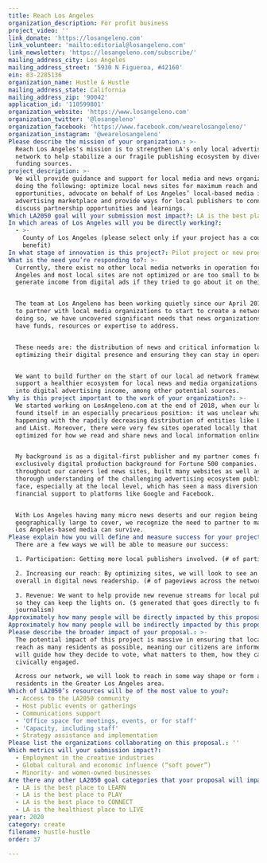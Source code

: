 ```yaml
---
title: Reach Los Angeles
organization_description: For profit business
project_video: ''
link_donate: 'https://losangeleno.com'
link_volunteer: 'mailto:editorial@losangeleno.com'
link_newsletter: 'https://losangeleno.com/subscribe/'
mailing_address_city: Los Angeles
mailing_address_street: '5930 N Figueroa, #42160'
ein: 83-2285136
organization_name: Hustle & Hustle
mailing_address_state: California
mailing_address_zip: '90042'
application_id: '110599801'
organization_website: 'https://www.losangeleno.com'
organization_twitter: '@losangeleno'
organization_facebook: 'https://www.facebook.com/wearelosangeleno/'
organization_instagram: '@wearelosangeleno'
Please describe the mission of your organization.: >-
  Reach Los Angeles's mission is to strengthen LA's only local advertising
  network to help stabilize a our fragile publishing ecosystem by diversifying
  funding sources.
project_description: >-
  We will provide guidance and support for local media and news organizations by
  doing the following: optimize local news sites for maximum reach and revenue
  opportunities, advocate on behalf of Los Angeles’ local-based media in the
  advertising marketplace and provide ways for local publishers to connect and
  discuss partnership opportunities and learnings.
Which LA2050 goal will your submission most impact?: LA is the best place to CREATE
In which areas of Los Angeles will you be directly working?:
  - >-
    County of Los Angeles (please select only if your project has a countywide
    benefit)
In what stage of innovation is this project?: Pilot project or new program (testing or implementing a new idea)
What is the need you’re responding to?: >-
  Currently, there exist no other local media networks in operation for Los
  Angeles and most local sites are not optimized or are too small to be able to
  generate income from digital ads if they tried to go about it on their own.


  The team at Los Angeleno has been working quietly since our April 2019 launch
  to partner with local media organizations to start to create a network. In
  doing so, we have uncovered significant needs that news organizations do not
  have funds, resources or expertise to address. 


  These needs are: the distribution of news and critical information locally,
  optimizing their digital presence and ensuring they can stay in operation. 


  We want to build further on the start of our local ad network framework to
  support a healthier ecosystem for local news and media organizations to tap
  into digital advertising income, among other potential sources.
Why is this project important to the work of your organization?: >-
  We started working on LosAngeleno.com at the end of 2018, when our local media
  found itself in an especially precarious position: it was unclear what was
  happening with the rapdily decreasing distribution of entities like LA Weekly
  and LAist. Moreover, there were very few sites operated locally that were
  optimized for how we read and share news and local information online.


  My background is as a digital-first publisher and my partner comes from an
  exclusively digital production background for Fortune 500 companies. We have
  throughout our careers led news sites, built many websites as well as having a
  thorough understanding of the challenging advertising ecosystem publishers
  face, especially at the local level, which has seen a mass diversion of
  financial support to platforms like Google and Facebook.


  With Los Angeles having many micro news deserts and our region being
  geographically large to cover, we recognize the need to partner to make sure
  Los Angeles-based media can survive.
Please explain how you will define and measure success for your project.: >
  There are a few ways we will be able to measure our success:

  1. Participation: Getting more local publishers involved. (# of particpants)

  2. Increasing our reach: By optimizing sites, we will look to see an increase
  overall in digital news readership. (# of pageviews across the network)

  3. Revenue: We want to help provide new revenue streams for local publishers
  so they can keep the lights on. ($ generated that goes directly to funding
  journalism)
Approximately how many people will be directly impacted by this proposal?: '20'
Approximately how many people will be indirectly impacted by this proposal?: '10000000'
Please describe the broader impact of your proposal.: >-
  The potential impact of this project is massive in ensuring that local news
  reach as many residents as possible, meaning our citizens are informed. That
  will guide how they decide to vote, what matters to them, how they can become
  civically engaged.

  Across our network, we will look to reach in some way shape or form all
  residents in the Greater Los Angeles area.
Which of LA2050’s resources will be of the most value to you?:
  - Access to the LA2050 community
  - Host public events or gatherings
  - Communications support
  - 'Office space for meetings, events, or for staff'
  - 'Capacity, including staff'
  - Strategy assistance and implementation
Please list the organizations collaborating on this proposal.: ''
Which metrics will your submission impact?:
  - Employment in the creative industries
  - Global cultural and economic influence (“soft power”)
  - Minority- and women-owned businesses
Are there any other LA2050 goal categories that your proposal will impact?:
  - LA is the best place to LEARN
  - LA is the best place to PLAY
  - LA is the best place to CONNECT
  - LA is the healthiest place to LIVE
year: 2020
category: create
filename: hustle-hustle
order: 37

---
```

